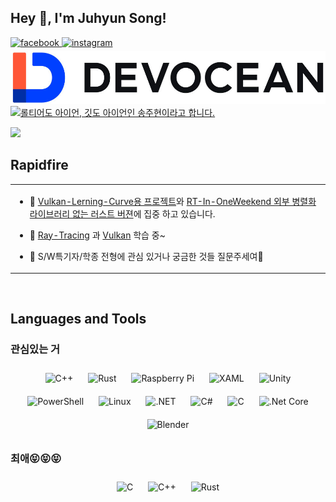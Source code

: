 ## Hey 👋, I'm Juhyun Song!  
  
<a href="https://www.facebook.com/송주현" target="_blank">
<img src=https://img.shields.io/badge/facebook-%232E87FB.svg?&style=for-the-badge&logo=facebook&logoColor=white alt=facebook style="margin-bottom: 5px;" />
</a>
<a href="https://instagram.com/wannabedev" target="_blank">
<img src=https://img.shields.io/badge/instagram-%23000000.svg?&style=for-the-badge&logo=instagram&logoColor=white alt=instagram style="margin-bottom: 5px;" />
</a>
<a href="https://devocean.sk.com/" target="_blank">
<img src=./devocean.jpg" />
</a>
<a href="https://twitter.com/songjuhyeon3" target="_blank">
<img src=" />
</a>  
  



### 롤티어도 아이언, 깃도 아이언인 송주현이라고 합니다.
<a href="https://opgc.me/#/users/DevGolbang" target="_blank"><img src="https://api.opgc.me/githubs/users/DevGolbang/tag/?theme=basic" /></a>
<br/>  


## Rapidfire  
<table><tr><td valign="top" width="50%">

- 🔭 [Vulkan-Lerning-Curve용 프로젝트](https://github.com/DevGolbang/vulkan_tutorial)와 [RT-In-OneWeekend 외부 병렬화 라이브러리 없는 러스트 버젼](https://github.com/DevGolbang/RayTracingInOneWeekend-Rust)에 집중 하고 있습니다.
  

- 🌱 [Ray-Tracing](https://raytracing.github.io/books/RayTracingTheNextWeek.html) 과 [Vulkan](https://vulkan-tutorial.com/) 학습 중~  
  

- 🤷 S/W특기자/학종 전형에 관심 있거나 궁금한 것들 질문주세여🤔  


</td></tr></table>  

<br/>  


## Languages and Tools  


### 관심있는 거 
<div align="center">  
<img style="margin: 10px" src="https://profilinator.rishav.dev/skills-assets/cplusplus-original.svg" alt="C++" height="50" />  
<img style="margin: 10px" src="https://profilinator.rishav.dev/skills-assets/rust-plain.svg" alt="Rust" height="50" />  
<img style="margin: 10px" src="https://profilinator.rishav.dev/skills-assets/raspberrypi.png" alt="Raspberry Pi" height="50" />  
<img style="margin: 10px" src="https://profilinator.rishav.dev/skills-assets/xaml.png" alt="XAML" height="50" />  
<img style="margin: 10px" src="https://profilinator.rishav.dev/skills-assets/unity.png" alt="Unity" height="50" />  
<img style="margin: 10px" src="https://profilinator.rishav.dev/skills-assets/powershell.png" alt="PowerShell" height="50" />  
<img style="margin: 10px" src="https://profilinator.rishav.dev/skills-assets/linux-original.svg" alt="Linux" height="50" />  
<img style="margin: 10px" src="https://profilinator.rishav.dev/skills-assets/dot-net-original-wordmark.svg" alt=".NET" height="50" />  
<img style="margin: 10px" src="https://profilinator.rishav.dev/skills-assets/csharp-original.svg" alt="C#" height="50" />  
<img style="margin: 10px" src="https://profilinator.rishav.dev/skills-assets/c-original.svg" alt="C" height="50" />  
<img style="margin: 10px" src="https://profilinator.rishav.dev/skills-assets/dotnetcore.png" alt=".Net Core" height="50" />  
<img style="margin: 10px" src="https://profilinator.rishav.dev/skills-assets/blender_community_badge_white.svg" alt="Blender" height="50" />  
</div>  



### 최애😝😝😝
<div align="center">  
<img style="margin: 10px" src="https://profilinator.rishav.dev/skills-assets/c-original.svg" alt="C" height="50" />  
<img style="margin: 10px" src="https://profilinator.rishav.dev/skills-assets/cplusplus-original.svg" alt="C++" height="50" />  
<img style="margin: 10px" src="https://profilinator.rishav.dev/skills-assets/rust-plain.svg" alt="Rust" height="50" />  
</div>  

<br/>  

  

<br/>  

